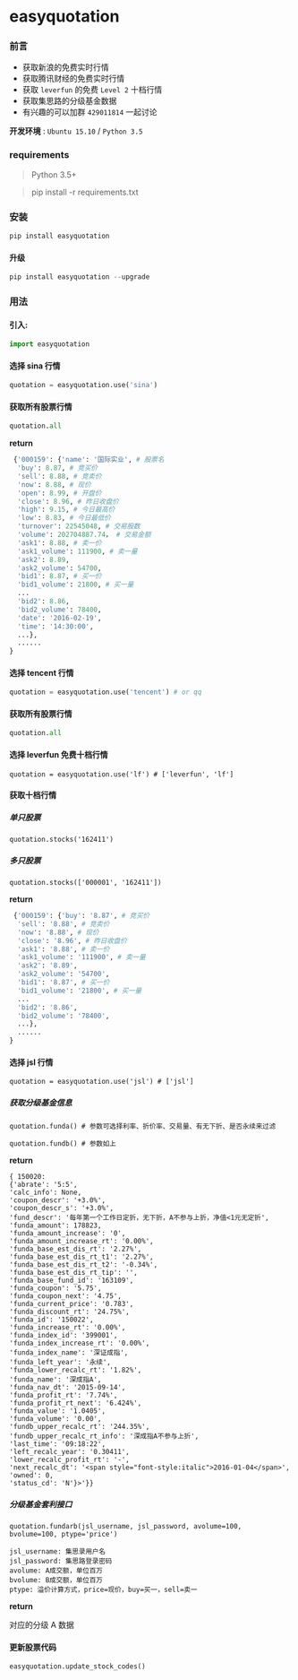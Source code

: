 # easyquotation

### 前言
* 获取新浪的免费实时行情
* 获取腾讯财经的免费实时行情
* 获取 `leverfun` 的免费 `Level 2` 十档行情
* 获取集思路的分级基金数据
* 有兴趣的可以加群 `429011814` 一起讨论

**开发环境** : `Ubuntu 15.10` / `Python 3.5`

### requirements

> Python 3.5+
 
> pip install -r requirements.txt

### 安装

```python
pip install easyquotation
```

#### 升级

```python
pip install easyquotation --upgrade
```

### 用法

#### 引入:

```python
import easyquotation
```

#### 选择 sina 行情

```python
quotation = easyquotation.use('sina')
```

#### 获取所有股票行情

```python
quotation.all
```

**return**

```python
 {'000159': {'name': '国际实业', # 股票名
  'buy': 8.87, # 竞买价
  'sell': 8.88, # 竞卖价
  'now': 8.88, # 现价
  'open': 8.99, # 开盘价
  'close': 8.96, # 昨日收盘价
  'high': 9.15, # 今日最高价
  'low': 8.83, # 今日最低价
  'turnover': 22545048, # 交易股数
  'volume': 202704887.74， # 交易金额
  'ask1': 8.88, # 卖一价
  'ask1_volume': 111900, # 卖一量
  'ask2': 8.89,
  'ask2_volume': 54700,
  'bid1': 8.87, # 买一价
  'bid1_volume': 21800, # 买一量
  ...
  'bid2': 8.86, 
  'bid2_volume': 78400,
  'date': '2016-02-19',
  'time': '14:30:00',
  ...},
  ......
}
```

#### 选择 tencent 行情

```python
quotation = easyquotation.use('tencent') # or qq
```

#### 获取所有股票行情

```python
quotation.all
```

#### 选择 leverfun 免费十档行情

```
quotation = easyquotation.use('lf') # ['leverfun', 'lf']
```

#### 获取十档行情

##### 单只股票

```
quotation.stocks('162411')
```

##### 多只股票

```
quotation.stocks(['000001', '162411'])
```

**return**

```python
 {'000159': {'buy': '8.87', # 竞买价
  'sell': '8.88', # 竞卖价
  'now': '8.88', # 现价
  'close': '8.96', # 昨日收盘价
  'ask1': '8.88', # 卖一价
  'ask1_volume': '111900', # 卖一量
  'ask2': '8.89',
  'ask2_volume': '54700',
  'bid1': '8.87', # 买一价
  'bid1_volume': '21800', # 买一量
  ...
  'bid2': '8.86', 
  'bid2_volume': '78400',
  ...},
  ......
}
```

#### 选择 jsl 行情

```
quotation = easyquotation.use('jsl') # ['jsl']
```

##### 获取分级基金信息

```
quotation.funda() # 参数可选择利率、折价率、交易量、有无下折、是否永续来过滤

quotation.fundb() # 参数如上
```

**return**

```
{ 150020:
{'abrate': '5:5',
'calc_info': None,
'coupon_descr': '+3.0%',
'coupon_descr_s': '+3.0%',
'fund_descr': '每年第一个工作日定折，无下折，A不参与上折，净值<1元无定折',
'funda_amount': 178823,
'funda_amount_increase': '0',
'funda_amount_increase_rt': '0.00%',
'funda_base_est_dis_rt': '2.27%',
'funda_base_est_dis_rt_t1': '2.27%',
'funda_base_est_dis_rt_t2': '-0.34%',
'funda_base_est_dis_rt_tip': '',
'funda_base_fund_id': '163109',
'funda_coupon': '5.75',
'funda_coupon_next': '4.75',
'funda_current_price': '0.783',
'funda_discount_rt': '24.75%',
'funda_id': '150022',
'funda_increase_rt': '0.00%',
'funda_index_id': '399001',
'funda_index_increase_rt': '0.00%',
'funda_index_name': '深证成指',
'funda_left_year': '永续',
'funda_lower_recalc_rt': '1.82%',
'funda_name': '深成指A',
'funda_nav_dt': '2015-09-14',
'funda_profit_rt': '7.74%',
'funda_profit_rt_next': '6.424%',
'funda_value': '1.0405',
'funda_volume': '0.00',
'fundb_upper_recalc_rt': '244.35%',
'fundb_upper_recalc_rt_info': '深成指A不参与上折',
'last_time': '09:18:22',
'left_recalc_year': '0.30411',
'lower_recalc_profit_rt': '-',
'next_recalc_dt': '<span style="font-style:italic">2016-01-04</span>',
'owned': 0,
'status_cd': 'N'}>'}}
```

##### 分级基金套利接口

```
quotation.fundarb(jsl_username, jsl_password, avolume=100, bvolume=100, ptype='price')
```

```
jsl_username: 集思录用户名
jsl_password: 集思路登录密码
avolume: A成交额，单位百万
bvolume: B成交额，单位百万
ptype: 溢价计算方式，price=现价，buy=买一，sell=卖一
```

**return** 

对应的分级 A 数据

#### 更新股票代码

```
easyquotation.update_stock_codes()
```
